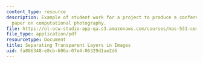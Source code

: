 ```yaml
---
content_type: resource
description: Example of student work for a project to produce a conference quality
  paper on computational photography.
file: https://ol-ocw-studio-app-qa.s3.amazonaws.com/courses/mas-531-computational-camera-and-photography-fall-2009/fa886348e8cb606a07e406329d1ae2d6_MITMAS_531F09_proj1_paper.pdf
file_type: application/pdf
resourcetype: Document
title: Separating Transparent Layers in Images
uid: fa886348-e8cb-606a-07e4-06329d1ae2d6
---
```

